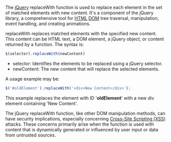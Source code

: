 The [jQuery](../programming/jquery.md) replaceWith function is used to replace each element in the set of matched elements with new content. It's a component of the jQuery library, a comprehensive tool for [HTML](../web/html.md) [DOM](../web/dom.md) tree traversal, manipulation, event handling, and creating animations.

replaceWith replaces matched elements with the specified new content. This content can be HTML text, a DOM element, a jQuery object, or content returned by a function. The syntax is:

```javascript
$(selector).replaceWith(newContent)
```

- selector: Identifies the elements to be replaced using a jQuery selector.
- newContent: The new content that will replace the selected elements.

A usage example may be:

```javascript
$('#oldElement').replaceWith('<div>New Content</div>');
```

This example replaces the element with ID '**oldElement**' with a new div element containing 'New Content'.

The jQuery replaceWith function, like other DOM manipulation methods, can have security implications, especially concerning [Cross-Site Scripting (XSS)](../web/xss.md) attacks. These concerns primarily arise when the function is used with content that is dynamically generated or influenced by user input or data from untrusted sources.
